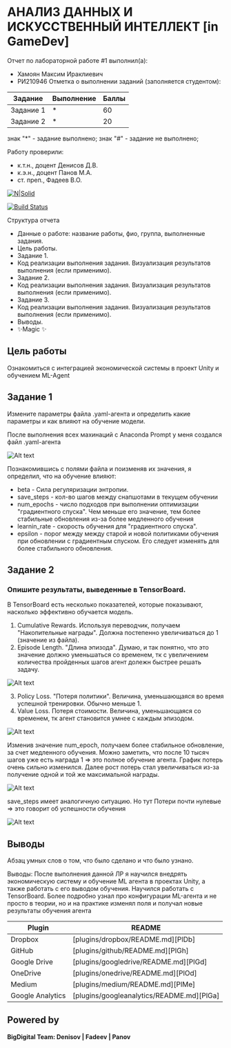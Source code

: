 # АНАЛИЗ ДАННЫХ И ИСКУССТВЕННЫЙ ИНТЕЛЛЕКТ [in GameDev]
Отчет по лабораторной работе #1 выполнил(а):
- Хамоян Максим Ираклиевич
- РИ210946
Отметка о выполнении заданий (заполняется студентом):

| Задание | Выполнение | Баллы |
| ------ | ------ | ------ |
| Задание 1 | * | 60 |
| Задание 2 | * | 20 |

знак "*" - задание выполнено; знак "#" - задание не выполнено;

Работу проверили:
- к.т.н., доцент Денисов Д.В.
- к.э.н., доцент Панов М.А.
- ст. преп., Фадеев В.О.

[![N|Solid](https://cldup.com/dTxpPi9lDf.thumb.png)](https://nodesource.com/products/nsolid)

[![Build Status](https://travis-ci.org/joemccann/dillinger.svg?branch=master)](https://travis-ci.org/joemccann/dillinger)

Структура отчета

- Данные о работе: название работы, фио, группа, выполненные задания.
- Цель работы.
- Задание 1.
- Код реализации выполнения задания. Визуализация результатов выполнения (если применимо).
- Задание 2.
- Код реализации выполнения задания. Визуализация результатов выполнения (если применимо).
- Задание 3.
- Код реализации выполнения задания. Визуализация результатов выполнения (если применимо).
- Выводы.
- ✨Magic ✨

## Цель работы
Ознакомиться с интеграцией экономической системы в проект Unity и обучением ML-Agent

## Задание 1

Измените параметры файла .yaml-агента и определить какие параметры и как влияют на обучение модели.

После выполнения всех махинаций с Anaconda Prompt у меня создался файл .yaml-агента

![Alt text](https://github.com/Maksimyska/DA-in-GameDev-lab1/blob/main/%D0%9C%D0%B0%D1%82%D0%B5%D1%80%D0%B8%D0%B0%D0%BB%20%D0%BB%D0%B0%D0%B1%D0%B0%205/screen/yaml-agent.jpg)

Познакомившись с полями файла и поизменяв их значения, я определил, что на обучение влияют:

- beta - Сила регуляризации энтропии.
- save_steps - кол-во шагов между снапшотами в текущем обучении
- num_epochs - число подходов при выполнении оптимизации "градиентного спуска". Чем меньше его значение, тем более стабильные обновления из-за более медленного обучения
-  learnin_rate - скорость обучения для "градиентного спуска". 
-  epsilon - порог между между старой и новой политиками обучения при обновлении с градиентным спуском. Его следует изменять для более стабильного обновления.



## Задание 2
### Опишите результаты, выведенные в TensorBoard.

В TensorBoard есть несколько показателей, которые показывают, насколько эффективно обучается модель.

1. Cumulative Rewards. Используя переводчик, получаем "Накопительные награды". Должна постепенно увеличиваться до 1 (значение из файла). 
2. Episode Length. "Длина эпизода". Думаю, и так понятно, что это значение должно уменьшаться со временем, тк с увеличением количества пройденных шагов агент долежн быстрее решать задачу. 

![Alt text](https://github.com/Maksimyska/DA-in-GameDev-lab1/blob/main/%D0%9C%D0%B0%D1%82%D0%B5%D1%80%D0%B8%D0%B0%D0%BB%20%D0%BB%D0%B0%D0%B1%D0%B0%205/screen/1.png)

3. Policy Loss. "Потеря политики". Величина, уменьшающаяся во время успешной тренировки. Обычно меньше 1. 
4. Value Loss. Потеря стоимости. Величина, уменьшающаяся со временем, тк агент становится умнее с каждым эпизодом.

![Alt text](https://github.com/Maksimyska/DA-in-GameDev-lab1/blob/main/%D0%9C%D0%B0%D1%82%D0%B5%D1%80%D0%B8%D0%B0%D0%BB%20%D0%BB%D0%B0%D0%B1%D0%B0%205/screen/los.jpg)

Изменив значение num_epoch, получаем более стабильное обновление, за счет медленного обучения. Можно заметить, что после 10 тысяч шагов уже есть награда 1 => это полное обучение агента. График потерь очень сильно изменился. Далее рост потерь стал увеличиваться из-за получение одной и той же максимальной награды.

![Alt text](https://github.com/Maksimyska/DA-in-GameDev-lab1/blob/main/%D0%9C%D0%B0%D1%82%D0%B5%D1%80%D0%B8%D0%B0%D0%BB%20%D0%BB%D0%B0%D0%B1%D0%B0%205/screen/num_epoch.png)

save_steps имеет аналогичную ситуацию. Но тут Потери почти нулевые => это говорит об успешности обучения

![Alt text](https://github.com/Maksimyska/DA-in-GameDev-lab1/blob/main/%D0%9C%D0%B0%D1%82%D0%B5%D1%80%D0%B8%D0%B0%D0%BB%20%D0%BB%D0%B0%D0%B1%D0%B0%205/screen/save_steps.png)

## Выводы

Абзац умных слов о том, что было сделано и что было узнано.


Выводы:
После выполнения данной ЛР я научился внедрять экономическую систему и обучение ML агента в проектах Unity, а также работать с его выводом обучения. Научился работать с TensorBoard. Более подробно узнал про конфигурации ML-агента и не просто в теории, но и на практике изменял поля и получал новые результаты обучения агента


| Plugin | README |
| ------ | ------ |
| Dropbox | [plugins/dropbox/README.md][PlDb] |
| GitHub | [plugins/github/README.md][PlGh] |
| Google Drive | [plugins/googledrive/README.md][PlGd] |
| OneDrive | [plugins/onedrive/README.md][PlOd] |
| Medium | [plugins/medium/README.md][PlMe] |
| Google Analytics | [plugins/googleanalytics/README.md][PlGa] |

## Powered by

**BigDigital Team: Denisov | Fadeev | Panov**
